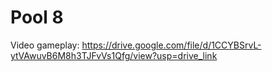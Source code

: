# Pool 8
Video gameplay: https://drive.google.com/file/d/1CCYBSrvL-ytVAwuvB6M8h3TJFvVs1Qfg/view?usp=drive_link
